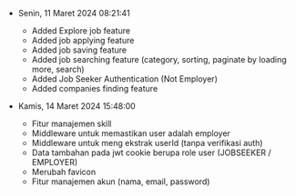 - Senin, 11 Maret 2024 08:21:41

  - Added Explore job feature
  - Added job applying feature
  - Added job saving feature
  - Added job searching feature (category, sorting, paginate by loading more, search)
  - Added Job Seeker Authentication (Not Employer)
  - Added companies finding feature

- Kamis, 14 Maret 2024 15:48:00
  - Fitur manajemen skill
  - Middleware untuk memastikan user adalah employer
  - Middleware untuk meng ekstrak userId (tanpa verifikasi auth)
  - Data tambahan pada jwt cookie berupa role user (JOBSEEKER / EMPLOYER)
  - Merubah favicon
  - Fitur manajemen akun (nama, email, password)
